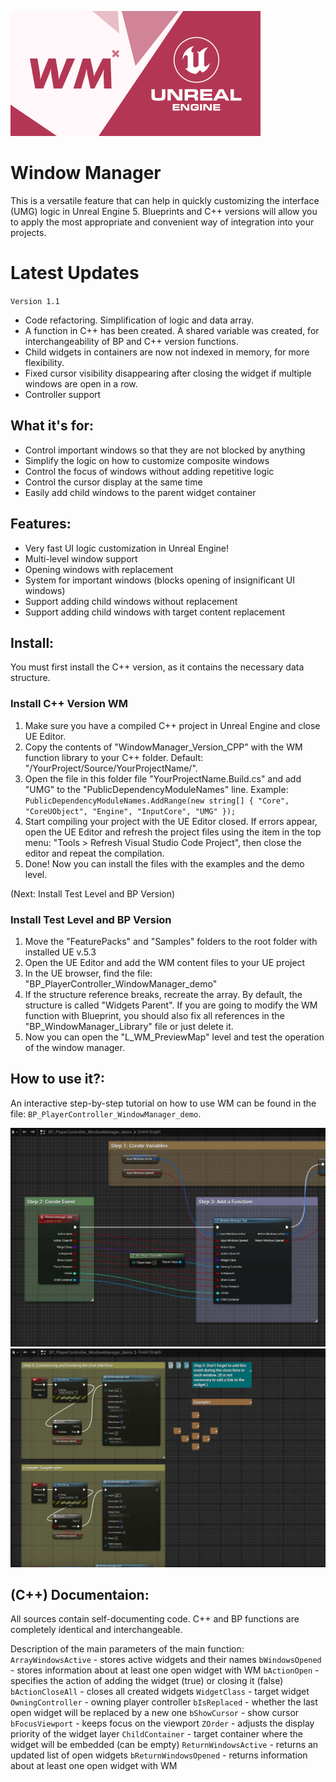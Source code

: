 ![Window Manager](./_Misc/Preview.png)

# Window Manager
This is a versatile feature that can help in quickly customizing the interface (UMG) logic in Unreal Engine 5. 
Blueprints and C++ versions will allow you to apply the most appropriate and convenient way of integration into your projects.

# Latest Updates
`Version 1.1`
- Code refactoring. Simplification of logic and data array.
- A function in C++ has been created. A shared variable was created, for interchangeability of BP and C++ version functions.
- Child widgets in containers are now not indexed in memory, for more flexibility.
- Fixed cursor visibility disappearing after closing the widget if multiple windows are open in a row.
- Controller support

## What it's for:
- Control important windows so that they are not blocked by anything
- Simplify the logic on how to customize composite windows
- Control the focus of windows without adding repetitive logic
- Control the cursor display at the same time
- Easily add child windows to the parent widget container

## Features:
- Very fast UI logic customization in Unreal Engine!
- Multi-level window support
- Opening windows with replacement
- System for important windows (blocks opening of insignificant UI windows)
- Support adding child windows without replacement
- Support adding child windows with target content replacement

## Install:
You must first install the C++ version, as it contains the necessary data structure.

### Install C++ Version WM
1. Make sure you have a compiled C++ project in Unreal Engine and close UE Editor.
2. Copy the contents of "WindowManager_Version_CPP" with the WM function library to your C++ folder. Default: "/YourProject/Source/YourProjectName/".
3. Open the file in this folder file "YourProjectName.Build.cs" and add "UMG" to the "PublicDependencyModuleNames" line.
Example: `PublicDependencyModuleNames.AddRange(new string[] { "Core", "CoreUObject", "Engine", "InputCore", "UMG" });`
4. Start compiling your project with the UE Editor closed. If errors appear, open the UE Editor and refresh the project files using the item in the top menu: "Tools > Refresh Visual Studio Code Project", then close the editor and repeat the compilation.
5. Done! Now you can install the files with the examples and the demo level. 

(Next: Install Test Level and BP Version)

### Install Test Level and BP Version
1. Move the "FeaturePacks" and "Samples" folders to the root folder with installed UE v.5.3
2. Open the UE Editor and add the WM content files to your UE project
3. In the UE browser, find the file: "BP_PlayerController_WindowManager_demo"
4. If the structure reference breaks, recreate the array. By default, the structure is called "Widgets Parent". If you are going to modify the WM function with Blueprint, you should also fix all references in the "BP_WindowManager_Library" file or just delete it.
5. Now you can open the "L_WM_PreviewMap" level and test the operation of the window manager.

## How to use it?: 
An interactive step-by-step tutorial on how to use WM can be found in the file: `BP_PlayerController_WindowManager_demo`.

![Window Manager](./_Misc/Tutorial/Tutorial_1.jpg)
![Window Manager](./_Misc/Tutorial/Tutorial_2.jpg)

## (C++) Documentaion:
All sources contain self-documenting code. C++ and BP functions are completely identical and interchangeable.

Description of the main parameters of the main function:
`ArrayWindowsActive` - stores active widgets and their names
`bWindowsOpened` - stores information about at least one open widget with WM
`bActionOpen` - specifies the action of adding the widget (true) or closing it (false)
`bActionCloseAll` - closes all created widgets
`WidgetClass` - target widget
`OwningController` - owning player controller
`bIsReplaced` - whether the last open widget will be replaced by a new one
`bShowCursor` - show cursor
`bFocusViewport` - keeps focus on the viewport
`ZOrder` - adjusts the display priority of the widget layer
`ChildContainer` - target container where the widget will be embedded (can be empty)
`ReturnWindowsActive` - returns an updated list of open widgets
`bReturnWindowsOpened` - returns information about at least one open widget with WM
